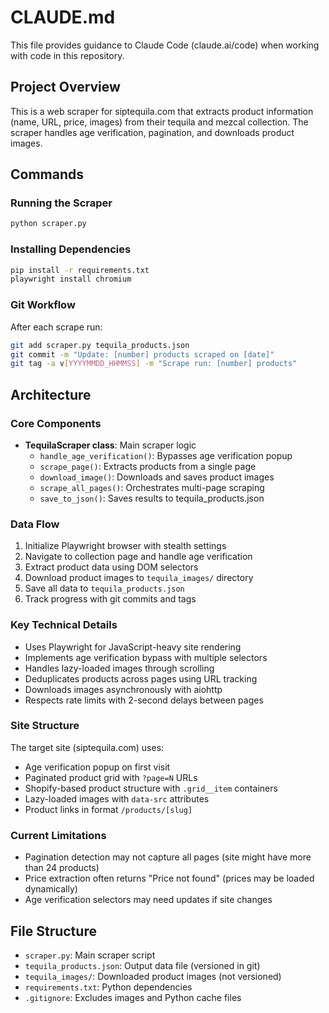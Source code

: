 # CLAUDE.md

This file provides guidance to Claude Code (claude.ai/code) when working with code in this repository.

## Project Overview

This is a web scraper for siptequila.com that extracts product information (name, URL, price, images) from their tequila and mezcal collection. The scraper handles age verification, pagination, and downloads product images.

## Commands

### Running the Scraper
```bash
python scraper.py
```

### Installing Dependencies
```bash
pip install -r requirements.txt
playwright install chromium
```

### Git Workflow
After each scrape run:
```bash
git add scraper.py tequila_products.json
git commit -m "Update: [number] products scraped on [date]"
git tag -a v[YYYYMMDD_HHMMSS] -m "Scrape run: [number] products"
```

## Architecture

### Core Components

- **TequilaScraper class**: Main scraper logic
  - `handle_age_verification()`: Bypasses age verification popup
  - `scrape_page()`: Extracts products from a single page
  - `download_image()`: Downloads and saves product images
  - `scrape_all_pages()`: Orchestrates multi-page scraping
  - `save_to_json()`: Saves results to tequila_products.json

### Data Flow

1. Initialize Playwright browser with stealth settings
2. Navigate to collection page and handle age verification
3. Extract product data using DOM selectors
4. Download product images to `tequila_images/` directory
5. Save all data to `tequila_products.json`
6. Track progress with git commits and tags

### Key Technical Details

- Uses Playwright for JavaScript-heavy site rendering
- Implements age verification bypass with multiple selectors
- Handles lazy-loaded images through scrolling
- Deduplicates products across pages using URL tracking
- Downloads images asynchronously with aiohttp
- Respects rate limits with 2-second delays between pages

### Site Structure

The target site (siptequila.com) uses:
- Age verification popup on first visit
- Paginated product grid with `?page=N` URLs
- Shopify-based product structure with `.grid__item` containers
- Lazy-loaded images with `data-src` attributes
- Product links in format `/products/[slug]`

### Current Limitations

- Pagination detection may not capture all pages (site might have more than 24 products)
- Price extraction often returns "Price not found" (prices may be loaded dynamically)
- Age verification selectors may need updates if site changes

## File Structure

- `scraper.py`: Main scraper script
- `tequila_products.json`: Output data file (versioned in git)
- `tequila_images/`: Downloaded product images (not versioned)
- `requirements.txt`: Python dependencies
- `.gitignore`: Excludes images and Python cache files